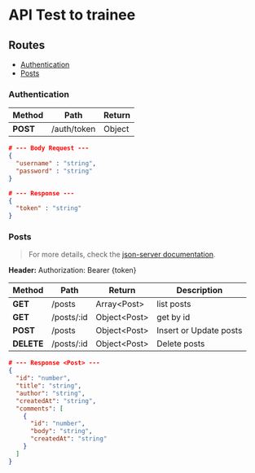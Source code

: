 # API Test to trainee

## Routes

- [Authentication](#authentication)
- [Posts](#posts)

### <a name="authentication"></a>Authentication

| Method   | Path        | Return |
| -------- | ----------- | ------ |
| **POST** | /auth/token | Object |

```json
# --- Body Request ---
{
  "username" : "string",
  "password" : "string"
}

# --- Response ---
{
  "token" : "string"
}
```

### <a name="posts"></a>Posts

> For more details, check the [json-server documentation](https://github.com/typicode/json-server).

**Header:** Authorization: Bearer {token}

| Method     | Path       | Return        | Description            |
| ---------- | ---------- | ------------- | ---------------------- |
| **GET**    | /posts     | Array\<Post>  | list posts             |
| **GET**    | /posts/:id | Object\<Post> | get by id              |
| **POST**   | /posts     | Object\<Post> | Insert or Update posts |
| **DELETE** | /posts/:id | Object\<Post> | Delete posts           |

```json
# --- Response <Post> ---
{
  "id": "number",
  "title": "string",
  "author": "string",
  "createdAt": "string",
  "comments": [
    {
      "id": "number",
      "body": "string",
      "createdAt": "string"
    }
  ]
}
```
